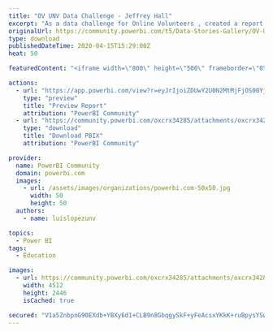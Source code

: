 ```yaml
---
title: "OV UNV Data Challenge - Jeffrey Hall"
excerpt: "As a data challenge for Online Volunteers , created a report to represent the geographical mobilization and demographics of United Nations"
originalUrl: https://community.powerbi.com/t5/Data-Stories-Gallery/OV-UNV-Data-Challenge-Jeffrey-Hall/m-p/1028519
type: download
publishedDateTime: 2020-04-15T15:29:00Z
heat: 50

featuredContent: "<iframe width=\"800\" height=\"500\" frameborder=\"0\" src=\"https://app.powerbi.com/view?r=eyJrIjoiZDUwY2U0N2MtMjFjOS00YjFjLTk3NjQtNjMwYzc5NDU3Y2E4IiwidCI6ImIzZTVkYjVlLTI5NDQtNDgzNy05OWY1LTc0ODhhY2U1NDMxOSIsImMiOjh9\"></iframe>"

actions:
  - url: "https://app.powerbi.com/view?r=eyJrIjoiZDUwY2U0N2MtMjFjOS00YjFjLTk3NjQtNjMwYzc5NDU3Y2E4IiwidCI6ImIzZTVkYjVlLTI5NDQtNDgzNy05OWY1LTc0ODhhY2U1NDMxOSIsImMiOjh9"
    type: "preview"
    title: "Preview Report"
    attribution: "PowerBI Community"
  - url: "https://community.powerbi.com/oxcrx34285/attachments/oxcrx34285/DataStoriesGallery/3774/2/OV%20UNV%20Data%20Challenge%20-%20Jeffrey%20Hall.pbix"
    type: "download"
    title: "Download PBIX"
    attribution: "PowerBI Community"

provider:
  name: PowerBI Community
  domain: powerbi.com
  images:
    - url: /assets/images/organizations/powerbi.com-50x50.jpg
      width: 50
      height: 50
  authors:
    - name: luislopezunv

topics:
  - Power BI
tags:
  - Education

images:
  - url: https://community.powerbi.com/oxcrx34285/attachments/oxcrx34285/DataStoriesGallery/3774/1/jeffreyhall_report_thumb1.png
    width: 4512
    height: 2446
    isCached: true

secured: "V1a5ZnbpnG90EXdb+YBXy6d1+CLB9n8GbqgySkF+yFeAcsxYKkK+ruBpysYSwXdiH1CpQzaIzHmCfx8nY3YEarB9fy8JI1Re2Y6g+jID9CnpGG17xSb3QPkTQ3dugL9Q6mXebnCkOggAwwkjpWFGcpuVf0QSz7HKV+MB98XPKBr+Pq2XlbEAdhQHycXtGBtcz6lq0voE39v9ThPq36Zge74/TeUk7uxNZlMqAyqBIsDKUdG5FEFX+Fw4I8csqnkc+Py9CBM0TdYefnLdan4HQX4gsxo6yNPJfJ6lHOo/HBrbzxnY+wroOB2t/ban6k5OdBCyETkIW9YSz1Yw+OurvbARWzlN+jyRgImLXlRLy0nnsRKLAB9CBX/tU1EHfK0s0foyku4vBvfamL7a2lTz7g==;IYaXeFZUkU9t7+45d/BOMw=="
---
```


